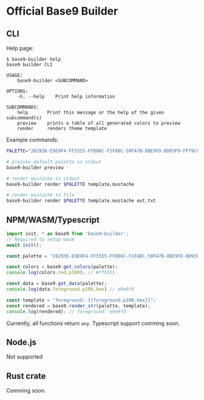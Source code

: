 # Official Base9 Builder

## CLI

Help page:
```
$ base9-builder help
base9 builder CLI

USAGE:
    base9-builder <SUBCOMMAND>

OPTIONS:
    -h, --help    Print help information

SUBCOMMANDS:
    help       Print this message or the help of the given subcommand(s)
    preview    prints a table of all generated colors to preview
    render     renders theme template
```

Example commands:
```bash
PALETTE="282936-E9E9F4-FF5555-FFB86C-F1FA8C-50FA7B-8BE9FD-BD93F9-FF79C6"

# preivew default palette in stdout
base9-builder preview -

# render mustache in stdout
base9-builder render $PALETTE template.mustache

# render mustache to file
base9-builder render $PALETTE template.mustache out.txt
```

## NPM/WASM/Typescript

```ts
import init, * as base9 from 'base9-builder';
// Required to setup wasm
await init();

const palette = "282936-E9E9F4-FF5555-FFB86C-F1FA8C-50FA7B-8BE9FD-BD93F9-FF79C6"

const colors = base9.get_colors(palette);
console.log(colors.red.p100); // #ff5555

const data = base9.get_data(palette);
console.log(data.foreground.p100.hex) // e9e9f4

const template = "foreground: {{foreground.p100.hex}}";
const rendered = base9.render_str(palette, template);
console.log(rendered); // foreground: e9e9f4

```

Currently, all functions return `any`. Typescript support comming soon.

## Node.js

Not supported

## Rust crate

Comming soon.

